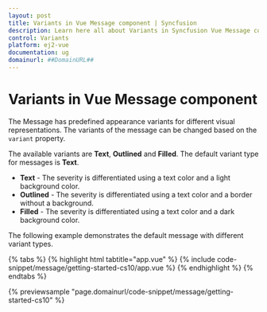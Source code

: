 ```yaml
---
layout: post
title: Variants in Vue Message component | Syncfusion
description: Learn here all about Variants in Syncfusion Vue Message component of Syncfusion Essential JS 2 and more.
control: Variants 
platform: ej2-vue
documentation: ug
domainurl: ##DomainURL##
---
```


# Variants in Vue Message component

The Message has predefined appearance variants for different visual representations. The variants of the message can be changed based on the `variant` property.

The available variants are **Text**, **Outlined** and **Filled**. The default variant type for messages is **Text**.
* **Text** - The severity is differentiated using a text color and a light background color.
* **Outlined** - The severity is differentiated using a text color and a border without a background.
* **Filled** - The severity is differentiated using a text color and a dark background color.

The following example demonstrates the default message with different variant types.

{% tabs %}
{% highlight html tabtitle="app.vue" %}
{% include code-snippet/message/getting-started-cs10/app.vue %}
{% endhighlight %}
{% endtabs %}
        
{% previewsample "page.domainurl/code-snippet/message/getting-started-cs10" %}
